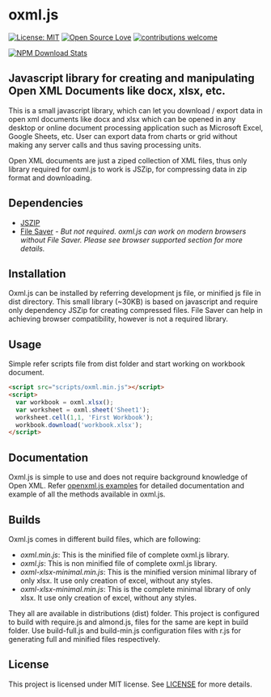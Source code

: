 # oxml.js
[![License: MIT](https://img.shields.io/badge/License-MIT-yellow.svg)](https://opensource.org/licenses/MIT) [![Open Source Love](https://badges.frapsoft.com/os/v1/open-source.svg?v=102)](https://github.com/ellerbrock/open-source-badge/) [![contributions welcome](https://img.shields.io/badge/contributions-welcome-brightgreen.svg?style=flat)](https://github.com/jiteshkumawat/oxml.js/issues)

[![NPM Download Stats](https://nodei.co/npm/oxmljs.png?downloads=true)](https://www.npmjs.com/package/oxmljs)
## Javascript library for creating and manipulating Open XML Documents like docx, xlsx, etc.
This is a small javascript library, which can let you download / export data in open xml documents like docx and xlsx which can be opened in any desktop or online document processing application such as Microsoft Excel, Google Sheets, etc. User can export data from charts or grid without making any server calls and thus saving processing units.

Open XML documents are just a ziped collection of XML files, thus only library required for oxml.js to work is JSZip, for compressing data in zip format and downloading.

## Dependencies

* [JSZIP](https://stuk.github.io/jszip/)
* [File Saver](https://github.com/eligrey/FileSaver.js/)
  *- But not required. oxml.js can work on modern browsers without File Saver. Please see browser supported section for more details.*

## Installation

Oxml.js can be installed by referring development js file, or minified js file in dist directory. This small library (~30KB) is based on javascript and require only dependency JSZip for creating compressed files. File Saver can help in achieving browser compatibility, however is not a required library.

## Usage

Simple refer scripts file from dist folder and start working on workbook document.

```html
<script src="scripts/oxml.min.js"></script>
<script>
  var workbook = oxml.xlsx();
  var worksheet = oxml.sheet('Sheet1');
  worksheet.cell(1,1, 'First Workbook');
  workbook.download('workbook.xlsx');
</script>
```

## Documentation

Oxml.js is simple to use and does not require background knowledge of Open XML. Refer [openxml.js examples](https://jiteshkumawat.github.io/oxml.js-examples/index.html)
for detailed documentation and example of all the methods available in oxml.js.

## Builds

Oxml.js comes in different build files, which are following:
* *oxml.min.js*: This is the minified file of complete oxml.js library.
* *oxml.js*: This is non minified file of complete oxml.js library.
* *oxml-xlsx-minimal.min.js*: This is the minified version minimal library of only xlsx. It use only creation of excel, without any styles.
* *oxml-xlsx-minimal.min.js*: This is the complete minimal library of only xlsx. It use only creation of excel, without any styles.

They all are available in distributions (dist) folder. This project is configured to build with require.js and almond.js, files for the same are kept in build folder. Use build-full.js and build-min.js configuration files with r.js for generating full and minified files respectively.

## License
This project is licensed under MIT license. See [LICENSE](https://github.com/jiteshkumawat/oxml.js/blob/master/LICENSE) for more details.
